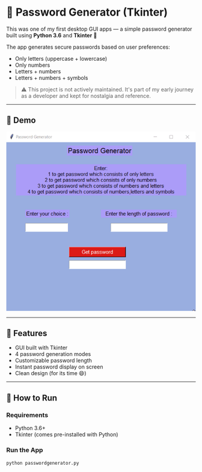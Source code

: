 # 🔐 Password Generator (Tkinter)

This was one of my first desktop GUI apps — a simple password generator built using **Python 3.6** and **Tkinter** 🎉

The app generates secure passwords based on user preferences:
- Only letters (uppercase + lowercase)
- Only numbers
- Letters + numbers
- Letters + numbers + symbols

> ⚠️ This project is not actively maintained. It's part of my early journey as a developer and kept for nostalgia and reference.

---

## 📸 Demo

![App Demo](assets/live-demo.gif)  

---

## 🧠 Features

- GUI built with Tkinter
- 4 password generation modes
- Customizable password length
- Instant password display on screen
- Clean design (for its time 😄)

---

## 🚀 How to Run

### Requirements
- Python 3.6+
- Tkinter (comes pre-installed with Python)

### Run the App
```bash
python passwordgenerator.py
